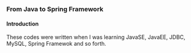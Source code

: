 ### From Java to Spring  Framework

#### Introduction
 These codes were written when I was learning JavaSE, JavaEE, JDBC, MySQL, Spring Framewok and so forth. 

